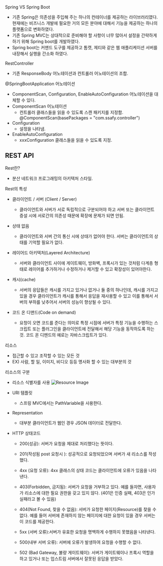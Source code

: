 Spring VS Spring Boot
- 기존 Spring은 의존성을 주입해 주는 하나의 컨테이너를 제공하는 라이브러리였다. 현재에는 비즈니스 개발에 필요한 거의 모든 분야에 대해서 기능을 제공하는 하나의 플랫폼으로 변화하였다.
- 기존 Spring MVC는 상대적으로 준비해야 할 사항이 너무 많아서 설정을 간략하게 하기 위해 Spring boot를 개발하였다.
- Spring boot는 커맨드 도구를 제공하고 톰캣, 제티와 같은 웹 애플리케이션 서버를 내장해서 실행을 간소화 하였다.

RestController
- 기존 ResponseBody 어노테이션과 컨트롤러 어노테이션의 조합.

@SpringBootApplication 어노테이션
- ComponentScan, Configuration, EnableAutoConfiguration 어노테이션을 대체할 수 있다.
- ComponentScan 어노테이션
    - 컨트롤러 클래스들을 읽을 수 있도록 스캔 패키지를 지정함. @ComponentScan(basePackages = "com.ssafy.controller")
- Configuration
    - 설정을 나타냄.
- EnableAutoConfiguration
    - xxxConfiguration 클래스들을 읽을 수 있도록 지정.
 
REST API
-

Rest란?
- 분산 네트워크 프로그래밍의 아키텍처 스타일.

Rest의 특성
- 클라이언트 / 서버 (Client / Server)
    - 클라이언트와 서버가 서로 독립적으로 구분되어야 하고 서버 또는 클라이언트 증설 시에 서로간의 의존성 때문에 확장에 문제가 되면 안됨.
    
- 상태 없음
    - 클라이언트와 서버 간의 통신 시에 상태가 없어야 한다. 서버는 클라이언트의 상태를 기억할 필요가 없다.
    
- 레이어드 아키텍처(Layered Architecture)
    - 서버와 클라이언트 사이에 게이트웨이, 방화벽, 프록시가 있는 것처럼 다계층 형태로 레이어를 추가하거나 수정하거나 제거할 수 있고 확장성이 있어야한다.
    
- 캐시(cache)
    - 서버의 응답들은 캐시를 가지고 있거나 없거나 둘 중의 하나인데, 캐시를 가지고 있을 경우 클라이언트가 캐시를 통해서 응답을 재사용할 수 있고 이를 통해서 서버의 부하를 낮추어서 서버의 성능이 향상될 수 있다.
    
- 코드 온 디맨드(Code on demand)
    - 요청이 오면 코드를 준다는 의미로 특정 시점에 서버가 특정 기능을 수행하는 스크립트 또는 플러그인을 클라이언트에 전달해서 해당 기능을 동작하도록 하는 것. 코드 온 디멘드의 예로는 자바스크립트가 있다.

리소스
- 접근할 수 있고 조작할 수 있는 모든 것
- EX) 사람, 할 일, 이미지, 비디오 등등 명사화 할 수 있는 대부분의 것

리소스의 구분
- 리소스 식별자를 사용
![Resource Image](https://user-images.githubusercontent.com/48668211/82985604-49c86b80-a02f-11ea-9b42-c635f6be07a7.png)

- URI 템플릿
    - 스프링 MVC에서는 PathVariable을 사용한다.

- Representation
    - 대부분 클라이언트가 웹인 경우 JSON 데이터로 전달한다.
    
- HTTP 상태코드

    - 200(성공): 서버가 요청을 제대로 처리했다는 뜻이다.
    
    - 201(작성됨 post 요청시 ): 성공적으로 요청되었으며 서버가 새 리소스를 작성했다.
    
    - 4xx (요청 오류): 4xx 클래스의 상태 코드는 클라이언트에 오류가 있음을 나타낸다.
    
    - 403(Forbidden, 금지됨): 서버가 요청을 거부하고 있다. 예를 들자면, 사용자가 리소스에 대한 필요 권한을 갖고 있지 않다. (401은 인증 실패, 403은 인가 실패라고 볼 수 있음)
    
    - 404(Not Found, 찾을 수 없음): 서버가 요청한 페이지(Resource)를 찾을 수 없다. 예를 들어 서버에 존재하지 않는 페이지에 대한 요청이 있을 경우 서버는 이 코드를 제공한다.
    
    - 5xx (서버 오류):서버가 유효한 요청을 명백하게 수행하지 못했음을 나타낸다.
    
    - 500(내부 서버 오류): 서버에 오류가 발생하여 요청을 수행할 수 없다.
    
    - 502 (Bad Gateway, 불량 게이트웨이): 서버가 게이트웨이나 프록시 역할을 하고 있거나 또는 업스트림 서버에서 잘못된 응답을 받았다.

